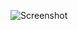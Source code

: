 ![Screenshot](https://user-images.githubusercontent.com/5462697/71450437-e3cf7380-2772-11ea-9c55-f9502f6c542d.png)
